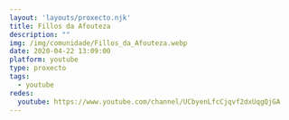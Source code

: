 ```yaml
---
layout: 'layouts/proxecto.njk'
title: Fillos da Afouteza
description: ""
img: /img/comunidade/Fillos_da_Afouteza.webp
date: 2020-04-22 13:09:00
platform: youtube
type: proxecto
tags:
  - youtube
redes:
  youtube: https://www.youtube.com/channel/UCbyenLfcCjqvf2dxUqgQjGA
---
```

